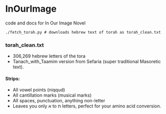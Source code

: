 # InOurImage
code and docs for In Our Image Novel

```
./fetch_torah.py # downloads hebrew text of torah as torah_clean.txt
```

### torah_clean.txt
- 306,269 hebrew letters of the tora
- Tanach_with_Taamim version from Sefaria (super traditional Masoretic text).
#### Strips:
- All vowel points (niqqud)
- All cantillation marks (musical marks)
- All spaces, punctuation, anything non-letter
- Leaves you only א to ת letters, perfect for your amino acid conversion.

